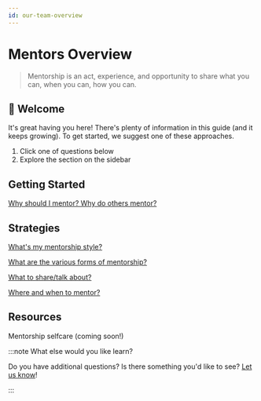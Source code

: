 ```yaml
---
id: our-team-overview
---
```


# Mentors Overview

> Mentorship is an act, experience, and opportunity to share what you can, when you can, how you can.

## 🎉 Welcome

It's great having you here! There's plenty of information in this guide (and it keeps growing). To get started, we suggest one of these approaches.

1. Click one of questions below
2. Explore the section on the sidebar

## Getting Started

[Why should I mentor? Why do others mentor?](what-why-mentorship.md)

## Strategies

[What's my mentorship style?](mentorship-styles.md)

[What are the various forms of mentorship?](mentorship-forms.md)

[What to share/talk about?](mentors-what-to-share.md)

[Where and when to mentor?](mentors-when-where-to-mentor.md)

## Resources

Mentorship selfcare (coming soon!)

:::note What else would you like learn?

Do you have additional questions? Is there something you'd like to see? [Let us know](contributing.md)!

:::
